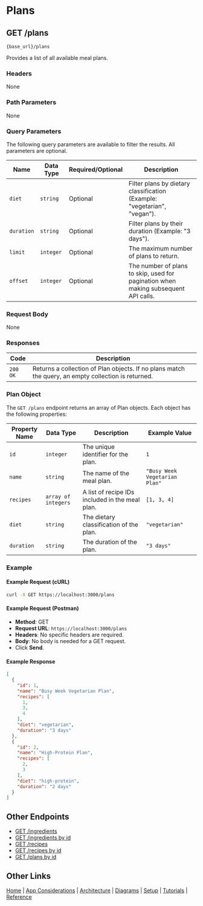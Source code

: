 # Plans

## GET /plans

`{base_url}/plans`

Provides a list of all available meal plans.

### Headers

None

### Path Parameters

None

### Query Parameters

The following query parameters are available to filter the results. All parameters are optional.

| Name | Data Type | Required/Optional | Description |
| --- | --- | --- | --- |
| `diet` | `string` | Optional | Filter plans by dietary classification (Example: "vegetarian", "vegan"). |
| `duration`| `string` | Optional | Filter plans by their duration (Example: "3 days"). |
| `limit` | `integer` | Optional | The maximum number of plans to return. |
| `offset` | `integer` | Optional | The number of plans to skip, used for pagination when making subsequent API calls. |

### Request Body

None

### Responses

| Code | Description |
| --- | --- |
| `200 OK` | Returns a collection of Plan objects. If no plans match the query, an empty collection is returned. |

### Plan Object

The `GET /plans` endpoint returns an array of Plan objects. Each object has the following properties:

| Property Name | Data Type | Description | Example Value |
| --- | --- | --- | --- |
| `id` | `integer` | The unique identifier for the plan. | `1` |
| `name` | `string` | The name of the meal plan. | `"Busy Week Vegetarian Plan"` |
| `recipes`| `array of integers` | A list of recipe IDs included in the meal plan. | `[1, 3, 4]` |
| `diet` | `string` | The dietary classification of the plan. | `"vegetarian"` |
| `duration`| `string` | The duration of the plan. | `"3 days"` |

### Example

#### Example Request (cURL)

```sh
curl -X GET https://localhost:3000/plans
```

#### Example Request (Postman)

* **Method**: GET
* **Request URL**: `https://localhost:3000/plans`
* **Headers**: No specific headers are required.
* **Body**: No body is needed for a GET request.
* Click **Send**.

#### Example Response

```json
[
  {
    "id": 1,
    "name": "Busy Week Vegetarian Plan",
    "recipes": [
      1,
      3,
      4
    ],
    "diet": "vegetarian",
    "duration": "3 days"
  },
  {
    "id": 2,
    "name": "High-Protein Plan",
    "recipes": [
      2,
      3
    ],
    "diet": "high-protein",
    "duration": "2 days"
  }
]
```

## Other Endpoints

* [GET /ingredients](../reference/mmGET-ingredients.md)
* [GET /ingredients by id](../reference/mmGET-ingredients-id.md)
* [GET /recipes](../reference/mmGET-recipes.md)
* [GET /recipes by id](../reference/mmGET-recipes-id.md)
* [GET /plans by id](../reference/mmGET-plans-id.md)

## Other Links

[Home](../index.md) |  [App Considerations](../mmoverview.md)  | [Architecture](../mmarchitecture.md) | [Diagrams](../mmdiagrams.md)   | [Setup](../mmprefland.md) | [Tutorials](../mmtutorial.md)  |  [Reference](../mmref.md)
